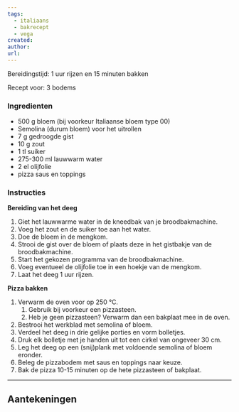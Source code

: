 ```yaml
---
tags:
  - italiaans
  - bakrecept
  - vega
created: 
author: 
url:
---
```

Bereidingstijd: 1 uur rijzen en 15 minuten bakken

Recept voor: 3 bodems
### Ingredienten

- 500 g bloem (bij voorkeur Italiaanse bloem type 00)
- Semolina (durum bloem) voor het uitrollen
- 7 g gedroogde gist
- 10 g zout
- 1 tl suiker
- 275-300 ml lauwwarm water
- 2 el olijfolie
- pizza saus en toppings

### Instructies

**Bereiding van het deeg**
1. Giet het lauwwarme water in de kneedbak van je broodbakmachine.    
2. Voeg het zout en de suiker toe aan het water.
3. Doe de bloem in de mengkom.
4. Strooi de gist over de bloem of plaats deze in het gistbakje van de broodbakmachine.
5. Start het gekozen programma van de broodbakmachine.
6. Voeg eventueel de olijfolie toe in een hoekje van de mengkom.
7. Laat het deeg 1 uur rijzen.

**Pizza bakken**
1. Verwarm de oven voor op 250 °C.
	1. Gebruik bij voorkeur een pizzasteen.
	2. Heb je geen pizzasteen? Verwarm dan een bakplaat mee in de oven.
2. Bestrooi het werkblad met semolina of bloem.
3. Verdeel het deeg in drie gelijke porties en vorm bolletjes.
4. Druk elk bolletje met je handen uit tot een cirkel van ongeveer 30 cm.
5. Leg het deeg op een (snij)plank met voldoende semolina of bloem eronder.
6. Beleg de pizzabodem met saus en toppings naar keuze.
7. Bak de pizza 10-15 minuten op de hete pizzasteen of bakplaat.

-----

## Aantekeningen
